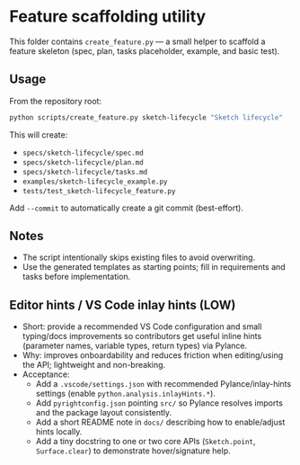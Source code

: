 # Feature scaffolding utility

This folder contains `create_feature.py` — a small helper to scaffold a feature skeleton (spec, plan, tasks placeholder, example, and basic test).

Usage
-----

From the repository root:

```bash
python scripts/create_feature.py sketch-lifecycle "Sketch lifecycle"
```

This will create:
- `specs/sketch-lifecycle/spec.md`
- `specs/sketch-lifecycle/plan.md`
- `specs/sketch-lifecycle/tasks.md`
- `examples/sketch-lifecycle_example.py`
- `tests/test_sketch-lifecycle_feature.py`

Add `--commit` to automatically create a git commit (best-effort).

Notes
-----
- The script intentionally skips existing files to avoid overwriting.
- Use the generated templates as starting points; fill in requirements and tasks before implementation.

Editor hints / VS Code inlay hints (LOW)
-------------------------------------
- Short: provide a recommended VS Code configuration and small typing/docs improvements so contributors get useful inline hints (parameter names, variable types, return types) via Pylance.
- Why: improves onboardability and reduces friction when editing/using the API; lightweight and non-breaking.
- Acceptance:
	* Add a `.vscode/settings.json` with recommended Pylance/inlay-hints settings (enable `python.analysis.inlayHints.*`).
	* Add `pyrightconfig.json` pointing `src/` so Pylance resolves imports and the package layout consistently.
	* Add a short README note in `docs/` describing how to enable/adjust hints locally.
	* Add a tiny docstring to one or two core APIs (`Sketch.point`, `Surface.clear`) to demonstrate hover/signature help.
